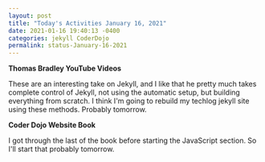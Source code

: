```yaml
---
layout: post
title: "Today's Activities January 16, 2021"
date: 2021-01-16 19:40:13 -0400
categories: jekyll CoderDojo
permalink: status-January-16-2021
---
```

**Thomas Bradley YouTube Videos**

These are an interesting take on Jekyll, and I like that he pretty much takes complete control of Jekyll, not using the
automatic setup, but building everything from scratch. I think I'm going to rebuild my techlog jekyll site using these methods. Probably tomorrow.

**Coder Dojo Website Book**

I got through the last of the book before starting the JavaScript section. So I'll start that probably tomorrow. 
